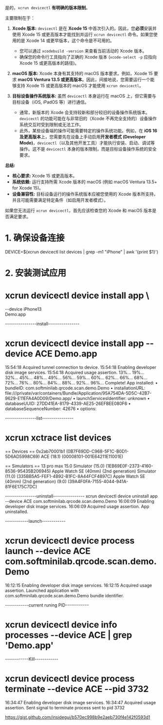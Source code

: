是的，`xcrun devicectl` **有明确的版本限制**。

主要限制在于：

1.  **Xcode 版本:** `devicectl` 是在 **Xcode 15** 中首次引入的。因此，您**必须**安装并使用 Xcode 15 或更高版本才能找到并运行 `xcrun devicectl` 命令。如果您使用的是 Xcode 14 或更早版本，这个命令是不可用的。
    *   您可以通过 `xcodebuild -version` 来查看当前活动的 Xcode 版本。
    *   确保您的命令行工具指向了正确的 Xcode 版本 (`xcode-select -p` 应指向 Xcode 15 或更高版本的路径)。

2.  **macOS 版本:** Xcode 本身有其支持的 macOS 版本要求。例如，Xcode 15 要求 **macOS Ventura 13.5 或更高版本**。因此，间接地说，您需要运行一个能够支持 Xcode 15 或更高版本的 macOS 才能使用 `xcrun devicectl`。

3.  **目标设备操作系统版本:** 虽然 `devicectl` 本身运行在 macOS 上，但它需要与目标设备（iOS, iPadOS 等）进行通信。
    *   通常，新版本的 Xcode 会支持较新和部分较旧的设备操作系统版本。`devicectl` 的功能可能在与非常旧的（Xcode 不再完全支持的）设备操作系统交互时受到限制或无法工作。
    *   此外，某些设备端的操作可能需要特定的操作系统功能。例如，在 **iOS 16 及更高版本**上，您需要先在设备上手动启用**开发者模式 (Developer Mode)**，`devicectl`（以及其他开发工具）才能执行安装、启动、调试等操作。这不是 `devicectl` 本身的版本限制，而是目标设备操作系统的安全要求。

**总结:**

*   **核心要求:** Xcode 15 或更高版本。
*   **系统依赖:** 运行支持所需 Xcode 版本的 macOS (例如 macOS Ventura 13.5+ for Xcode 15)。
*   **设备兼容性:** 目标设备运行的操作系统版本应被您使用的 Xcode 版本所支持，并且可能需要满足特定条件（如启用开发者模式）。

如果您无法运行 `xcrun devicectl`，首先应该检查您的 Xcode 和 macOS 版本是否满足要求。


# 1. 确保设备连接

DEVICE=$(xcrun devicectl list devices | grep -m1 "iPhone" | awk '{print $1}')

# 2. 安装测试应用
# xcrun devicectl device install app \
  --device iPhone13 \
  Demo.app


----------------install----------------

# xcrun devicectl device install app --device ACE Demo.app
15:54:18  Acquired tunnel connection to device.
15:54:18  Enabling developer disk image services.
15:54:18  Acquired usage assertion.
13%... 19%... 32%... 45%... 48%... 49%... 56%... 59%... 60%... 62%... 66%... 68%... 72%... 76%... 80%... 84%... 88%... 92%... 96%... Complete!
App installed:
• bundleID: com.softminilab.qrcode.scan.demo.Demo
• installationURL: file:///private/var/containers/Bundle/Application/95A754DA-5D5C-42B7-9629-E11EFA4A0D09/Demo.app/
• launchServicesIdentifier: unknown
• databaseUUID: 27DD41EA-8179-4339-AE25-26EFBEE080F6
• databaseSequenceNumber: 42676
• options:

----------------list----------------

# xcrun xctrace list devices
== Devices ==
0x2ab70001b1 (0B7F69DD-C968-5F1C-B0D1-5D6AD5998C69)
ACE (18.1) (00008101-001E64211E11001E)

== Simulators ==
13 pro max  15.0 Simulator (15.0) (1EB69E0F-2373-4160-8536-95435B206945)
Apple Watch SE (40mm) (2nd generation) Simulator (11.0) (335BB5A5-FEF1-4B92-B1FC-8A44FCF4897C)
Apple Watch SE (40mm) (2nd generation) (9.0) (39A4F0FA-7155-4044-941A-81F6E175C7DC)


----------------uninstall----------------
xcrun devicectl device uninstall app --device ACE com.softminilab.qrcode.scan.demo.Demo
16:06:09  Enabling developer disk image services.
16:06:09  Acquired usage assertion.
App uninstalled.


------------launch------------

# xcrun devicectl device process launch --device ACE com.softminilab.qrcode.scan.demo.Demo
16:12:15  Enabling developer disk image services.
16:12:15  Acquired usage assertion.
Launched application with com.softminilab.qrcode.scan.demo.Demo bundle identifier.


------------current runing PID------------
# xcrun devicectl device info processes --device ACE | grep 'Demo.app'


------------Kill------------
# xcrun devicectl device process terminate --device ACE --pid 3732

16:34:47  Enabling developer disk image services.
16:34:47  Acquired usage assertion.
Sent signal to terminate process sent to pid 3732


https://gist.github.com/insidegui/b570ec998b9e2aeb730f4e142f0593d1